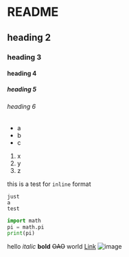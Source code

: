 README
============
## heading 2
### heading 3
#### heading 4
##### heading 5
###### heading 6

- a
- b
- c

1. x
2. y
3. z

this is a test for `inline` format
```
just 
a 
test
```

```python
import math
pi = math.pi
print(pi)
```
hello
*italic*
**bold**
~~OAO~~
world
[Link](https://www.google.com)
![image](https://avatars2.githubusercontent.com/u/5961626?v=2&s=460)

